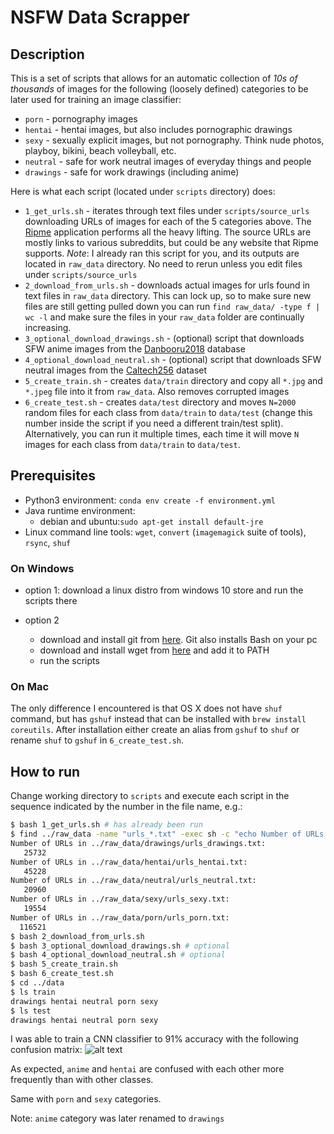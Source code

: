 # NSFW Data Scrapper

## Description

This is a set of scripts that allows for an automatic collection of _10s of thousands_ of images for the following (loosely defined) categories to be later used for training an image classifier:
- `porn` - pornography images
- `hentai` - hentai images, but also includes pornographic drawings
- `sexy` - sexually explicit images, but not pornography. Think nude photos, playboy, bikini, beach volleyball, etc.
- `neutral` - safe for work neutral images of everyday things and people
- `drawings` - safe for work drawings (including anime)

Here is what each script (located under `scripts` directory) does:
- `1_get_urls.sh` - iterates through text files under `scripts/source_urls` downloading URLs of images for each of the 5 categories above. The [Ripme](https://github.com/RipMeApp/ripme) application performs all the heavy lifting. The source URLs are mostly links to various subreddits, but could be any website that Ripme supports.
*Note*: I already ran this script for you, and its outputs are located in `raw_data` directory. No need to rerun unless you edit files under `scripts/source_urls`
- `2_download_from_urls.sh` - downloads actual images for urls found in text files in `raw_data` directory.  This can lock up, so to make sure new files are still getting pulled down you can run `find raw_data/ -type f | wc -l` and make sure the files in your `raw_data` folder are continually increasing.
- `3_optional_download_drawings.sh` - (optional) script that downloads SFW anime images from the [Danbooru2018](https://www.gwern.net/Danbooru2018) database
- `4_optional_download_neutral.sh` - (optional) script that downloads SFW neutral images from the [Caltech256](http://www.vision.caltech.edu/Image_Datasets/Caltech256/) dataset
- `5_create_train.sh` - creates `data/train` directory and copy all `*.jpg` and `*.jpeg` file into it from `raw_data`. Also removes corrupted images
- `6_create_test.sh` - creates `data/test` directory and moves `N=2000` random files for each class from `data/train` to `data/test` (change this number inside the script if you need a different train/test split). Alternatively, you can run it multiple times, each time it will move `N` images for each class from `data/train` to `data/test`.

## Prerequisites
- Python3 environment: `conda env create -f environment.yml`
- Java runtime environment: 
   - debian and ubuntu:`sudo apt-get install default-jre`
- Linux command line tools: `wget`, `convert` (`imagemagick` suite of tools), `rsync`, `shuf`

### On Windows
- option 1: download a linux distro from windows 10 store and run the scripts there
   
- option 2
   - download and install git from [here](https://git-scm.com/download/win). Git also installs Bash on your pc
   - download and install wget from [here](http://gnuwin32.sourceforge.net/packages/wget.htm) and add it to PATH
   - run the scripts
### On Mac
The only difference I encountered is that OS X does not have `shuf` command, but has `gshuf` instead that can be installed with `brew install coreutils`. 
After installation either create an alias from `gshuf` to `shuf` or rename `shuf` to `gshuf` in `6_create_test.sh`.

## How to run
Change working directory to `scripts` and execute each script in the sequence indicated by the number in the file name, e.g.:
```bash
$ bash 1_get_urls.sh # has already been run
$ find ../raw_data -name "urls_*.txt" -exec sh -c "echo Number of URLs in {}: ; cat {} | wc -l" \;
Number of URLs in ../raw_data/drawings/urls_drawings.txt:
   25732
Number of URLs in ../raw_data/hentai/urls_hentai.txt:
   45228
Number of URLs in ../raw_data/neutral/urls_neutral.txt:
   20960
Number of URLs in ../raw_data/sexy/urls_sexy.txt:
   19554
Number of URLs in ../raw_data/porn/urls_porn.txt:
  116521
$ bash 2_download_from_urls.sh
$ bash 3_optional_download_drawings.sh # optional
$ bash 4_optional_download_neutral.sh # optional
$ bash 5_create_train.sh
$ bash 6_create_test.sh
$ cd ../data
$ ls train
drawings hentai neutral porn sexy
$ ls test
drawings hentai neutral porn sexy
```

I was able to train a CNN classifier to 91% accuracy with the following confusion matrix:
![alt text](confusion_matrix.png)

As expected,  `anime` and `hentai` are confused with each other more frequently than with other classes.

Same with `porn` and `sexy` categories.

Note: `anime` category was later renamed to `drawings`
